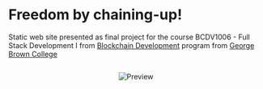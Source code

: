 # Freedom by chaining-up!

Static web site presented as final project for the course BCDV1006 - Full Stack Development I from [Blockchain Development](https://www.georgebrown.ca/programs/blockchain-development-program-t175/) program from [George Brown College](https://www.georgebrown.ca)

<div style="display:flex; justify-content:center;">

<!-- ![Preview](https://drive.google.com/uc?export=view&id=1COyMhwCT0yFD5BNxtNr3ZJzTXHIDF34I) -->

![Preview](https://drive.google.com/uc?export=view&id=1COyMhwCT0yFD5BNxtNr3ZJzTXHIDF34I)

</div>